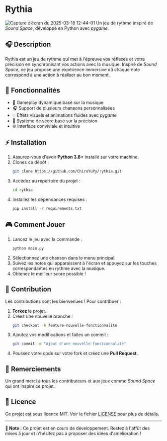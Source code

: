 # Rythia

![Capture d’écran du 2025-03-18 12-44-01](https://github.com/user-attachments/assets/ec3dbaff-a315-4af5-9a8a-0a62562021e8)
Un jeu de rythme inspiré de *Sound Space*, développé en Python avec *pygame*.

## 🎧 Description

Rythia est un jeu de rythme qui met à l'épreuve vos réflexes et votre précision en synchronisant vos actions avec la musique. Inspiré de *Sound Space*, ce jeu propose une expérience immersive où chaque note correspond à une action à réaliser au bon moment.

## 🎨 Fonctionnalités

- 🎵 Gameplay dynamique basé sur la musique
- 🎧 Support de plusieurs chansons personnalisées
- 💡 Effets visuels et animations fluides avec *pygame*
- 🎯 Système de score basé sur la précision
- 🌐 Interface conviviale et intuitive

## ⚡ Installation

1. Assurez-vous d'avoir **Python 3.8+** installé sur votre machine.
2. Clonez ce dépôt :
   ```bash
   git clone https://github.com/ChiroYuPy/rythia.git
   ```
3. Accédez au répertoire du projet :
   ```bash
   cd rythia
   ```
4. Installez les dépendances requises :
   ```bash
   pip install -r requirements.txt
   ```

## 🎮 Comment Jouer

1. Lancez le jeu avec la commande :
   ```bash
   python main.py
   ```
2. Sélectionnez une chanson dans le menu principal.
3. Suivez les notes qui apparaissent à l'écran et appuyez sur les touches correspondantes en rythme avec la musique.
4. Obtenez le meilleur score possible !

## 💼 Contribution

Les contributions sont les bienvenues ! Pour contribuer :

1. **Forkez** le projet.
2. Créez une nouvelle branche :
   ```bash
   git checkout -b feature-nouvelle-fonctionnalite
   ```
3. Ajoutez vos modifications et faites un commit :
   ```bash
   git commit -m "Ajout d'une nouvelle fonctionnalité"
   ```
4. Poussez votre code sur votre fork et créez une **Pull Request**.

## 💎 Remerciements

Un grand merci à tous les contributeurs et aux jeux comme *Sound Space* qui ont inspiré ce projet.

## 💊 Licence

Ce projet est sous licence MIT. Voir le fichier [LICENSE](LICENSE) pour plus de détails.

---

**📢 Note :** Ce projet est en cours de développement. Restez à l'affût des mises à jour et n'hésitez pas à proposer des idées d'amélioration !

